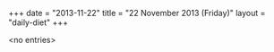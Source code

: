 +++
date = "2013-11-22"
title = "22 November 2013 (Friday)"
layout = "daily-diet"
+++

<p>&lt;no entries&gt;</p>